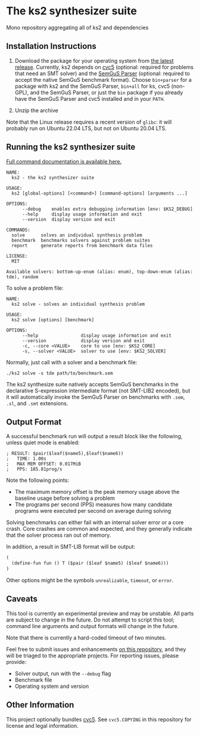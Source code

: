 # The ks2 synthesizer suite
Mono repository aggregating all of ks2 and dependencies

## Installation Instructions
1. Download the package for your operating system from [the latest release](https://github.com/kjcjohnson/ks2-mono/releases/latest). Currently,
ks2 depends on [cvc5](https://github.com/cvc5/cvc5) (optional: required for problems that need an SMT solver) and the
[SemGuS Parser](https://github.com/SemGuS-git/Semgus-Parser) (optional: required to accept the native SemGuS benchmark format).
Choose `bin+parser` for a package with ks2 and the SemGuS Parser, `bin+all` for ks, cvc5 (non-GPL), and the SemGuS Parser,
or just the `bin` package if you already have the SemGuS Parser and cvc5 installed and in your `PATH`.

2. Unzip the archive

Note that the Linux release requires a recent version of `glibc`: it will probably run on Ubuntu 22.04 LTS, but not on Ubuntu 20.04 LTS.

## Running the ks2 synthesizer suite

[Full command documentation is available here.](ks2.md)

```
NAME:
  ks2 - the ks2 synthesizer suite

USAGE:
  ks2 [global-options] [<command>] [command-options] [arguments ...]

OPTIONS:
      --debug    enables extra debugging information [env: $KS2_DEBUG]
      --help     display usage information and exit
      --version  display version and exit

COMMANDS:
  solve      solves an individual synthesis problem
  benchmark  benchmarks solvers against problem suites
  report     generate reports from benchmark data files

LICENSE:
  MIT

Available solvers: bottom-up-enum (alias: enum), top-down-enum (alias: tde), random
```

To solve a problem file:
```
NAME:
  ks2 solve - solves an individual synthesis problem

USAGE:
  ks2 solve [options] [benchmark]

OPTIONS:
      --help                display usage information and exit
      --version             display version and exit
      -c, --core <VALUE>    core to use [env: $KS2_CORE]
      -s, --solver <VALUE>  solver to use [env: $KS2_SOLVER]
```

Normally, just call with a solver and a benchmark file:
```
./ks2 solve -s tde path/to/benchmark.sem
```

The ks2 synthesize suite natively accepts SemGuS benchmarks in the declarative S-expression intermediate format (not SMT-LIB2 encoded),
but it will automatically invoke the SemGuS Parser on benchmarks with `.sem`, `.sl`, and `.smt` extensions.

## Output Format
A successful benchmark run will output a result block like the following, unless quiet mode is enabled:
```
; RESULT: $pair($leaf($name5),$leaf($name6))
;   TIME: 1.00s
;   MAX MEM OFFSET: 0.017MiB
;   PPS: 185.81prog/s
```
Note the following points:
* The maximum memory offset is the peak memory usage above the baseline usage before solving a problem
* The programs per second (PPS) measures how many candidate programs were executed per second on average during solving

Solving benchmarks can either fail with an internal solver error or a core crash. Core crashes are common and expected, and
they generally indicate that the solver process ran out of memory.

In addition, a result in SMT-LIB format will be output:
```lisp
(
  (define-fun fun () T ($pair ($leaf $name5) ($leaf $name6)))
)

```
Other options might be the symbols `unrealizable`, `timeout`, or `error`.

## Caveats
This tool is currently an experimental preview and may be unstable. All parts are subject to change in the future.
Do not attempt to script this tool; command line arguments and output formats will change in the future.

Note that there is currently a hard-coded timeout of two minutes.

Feel free to submit issues and enhancements [on this repository](https://github.com/kjcjohnson/ks2-mono/issues),
and they will be triaged to the appropriate projects. For reporting issues, please provide:
* Solver output, run with the `--debug` flag
* Benchmark file
* Operating system and version

## Other Information
This project optionally bundles [cvc5](https://github.com/cvc5/cvc5). See `cvc5.COPYING` in this repository for
license and legal information.
